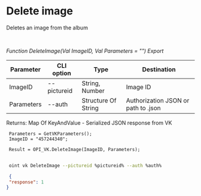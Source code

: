 ﻿---
sidebar_position: 9
---

# Delete image
 Deletes an image from the album




<br/>


*Function DeleteImage(Val ImageID, Val Parameters = "") Export*

 | Parameter | CLI option | Type | Destination |
 |-|-|-|-|
 | ImageID | --pictureid | String, Number | Image ID |
 | Parameters | --auth | Structure Of String | Authorization JSON or path to .json |

 
 Returns: Map Of KeyAndValue - Serialized JSON response from VK


```bsl title="Code example"
 Parameters = GetVKParameters();
 ImageID = "457244340";
 
 Result = OPI_VK.DeleteImage(ImageID, Parameters);
```
	


```sh title="CLI command example"
 
 oint vk DeleteImage --pictureid %pictureid% --auth %auth%

```

```json title="Result"
 {
 "response": 1
}
```
